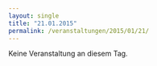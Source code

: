 ```yaml
---
layout: single
title: "21.01.2015"
permalink: /veranstaltungen/2015/01/21/
---
```


Keine Veranstaltung an diesem Tag.
